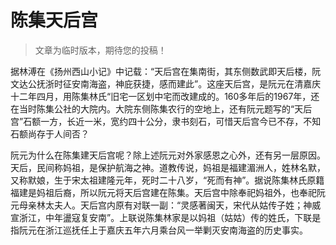
# 陈集天后宫

> 文章为临时版本，期待您的投稿！


据林溥在《扬州西山小记》中记载：“天后宫在集南街，其东侧数武即天后楼，阮文达公抚浙时征安南海盗，神庇获捷，感而建此”。这座天后宫，是阮元在清嘉庆十二年四月，用陈集林氏“旧宅一区划中宅而改建成的。160多年后的1967年，还在当时陈集公社的大院内。大院东侧陈集农行的空地上，还有阮元题写的“天后宫”石额一方，长近一米，宽约四十公分，隶书刻石，可惜天后宫今已不存，不知石额尚存于人间否？


阮元为什么在陈集建天后宫呢？除上述阮元对外家感恩之心外，还有另一层原因。天后，民间称妈祖，是保护航海之神。道教传说，妈祖是福建湄洲人，姓林名默，又称默娘，生于宋太祖建隆元年，死时二十八岁，“死而有神”。据说陈集林氏原籍福建是妈祖后裔，所以阮元将天后宫建在陈集。天后宫中除奉祀妈祖外，也奉祀阮元母亲林太夫人。天后宫内原有对联一副：“灵感著闽天，宋代从姑传子姓；神威宣浙江，中年盪寇复安南”。上联说陈集林家是以妈祖（姑姑）传的姓氏，下联是指阮元在浙江巡抚任上于嘉庆五年六月乘台风一举剿灭安南海盗的历史事实。



